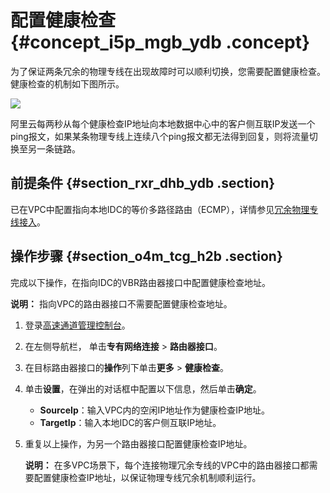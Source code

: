 # 配置健康检查 {#concept_i5p_mgb_ydb .concept}

为了保证两条冗余的物理专线在出现故障时可以顺利切换，您需要配置健康检查。健康检查的机制如下图所示。

![](http://static-aliyun-doc.oss-cn-hangzhou.aliyuncs.com/assets/img/13859/15382994504028_zh-CN.png)

阿里云每两秒从每个健康检查IP地址向本地数据中心中的客户侧互联IP发送一个ping报文，如果某条物理专线上连续八个ping报文都无法得到回复，则将流量切换至另一条链路。

## 前提条件 {#section_rxr_dhb_ydb .section}

已在VPC中配置指向本地IDC的等价多路径路由（ECMP），详情参见[冗余物理专线接入](intl.zh-CN/用户指南/冗余物理专线接入.md#)。

## 操作步骤 {#section_o4m_tcg_h2b .section}

完成以下操作，在指向IDC的VBR路由器接口中配置健康检查地址。

**说明：** 指向VPC的路由器接口不需要配置健康检查地址。

1.  登录[高速通道管理控制台](https://vpc.console.aliyun.com/expressConnect#/connection/cn-hangzhou/list)。
2.  在左侧导航栏， 单击**专有网络连接** \> **路由器接口**。
3.  在目标路由器接口的**操作**列下单击**更多** \> **健康检查**。
4.  单击**设置**，在弹出的对话框中配置以下信息，然后单击**确定**。
    -   **SourceIp**：输入VPC内的空闲IP地址作为健康检查IP地址。
    -   **TargetIp**：输入本地IDC的客户侧互联IP地址。
5.  重复以上操作，为另一个路由器接口配置健康检查IP地址。

    **说明：** 在多VPC场景下，每个连接物理冗余专线的VPC中的路由器接口都需要配置健康检查IP地址，以保证物理专线冗余机制顺利运行。


